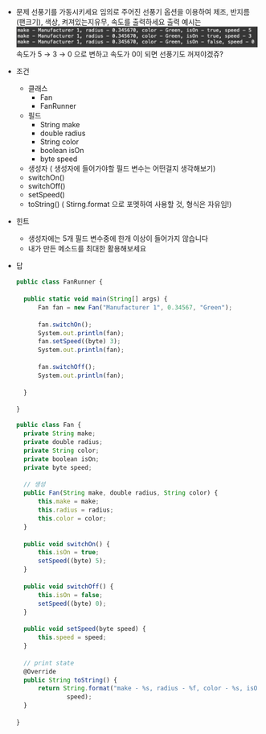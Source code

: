 - 문제
  선풍기를 가동시키세요
  임의로 주어진 선풍기 옵션을 이용하여 제조, 반지름(팬크기), 색상, 켜져있는지유무, 속도를 출력하세요
  출력 예시는
  ![Alt text](./images/image-13.png)
  속도가 5 → 3 → 0 으로 변하고 속도가 0이 되면 선풍기도 꺼져야겠쥬?
- 조건
  - 클래스
    - Fan
    - FanRunner
  - 필드
    - String make
    - double radius
    - String color
    - boolean isOn
    - byte speed
  - 생성자 ( 생성자에 들어가야할 필드 변수는 어떤걸지 생각해보기)
  - switchOn()
  - switchOff()
  - setSpeed()
  - toString() ( Stirng.format 으로 포멧하여 사용할 것, 형식은 자유임!)
- 힌트
  - 생성자에는 5개 필드 변수중에 한개 이상이 들어가지 않습니다
  - 내가 만든 메소드를 최대한 활용해보세요
- 답

  ```jsx
  public class FanRunner {

  	public static void main(String[] args) {
  		Fan fan = new Fan("Manufacturer 1", 0.34567, "Green");

  		fan.switchOn();
  		System.out.println(fan);
  		fan.setSpeed((byte) 3);
  		System.out.println(fan);

  		fan.switchOff();
  		System.out.println(fan);

  	}

  }
  ```

  ```jsx
  public class Fan {
  	private String make;
  	private double radius;
  	private String color;
  	private boolean isOn;
  	private byte speed;

  	// 생성
  	public Fan(String make, double radius, String color) {
  		this.make = make;
  		this.radius = radius;
  		this.color = color;
  	}

  	public void switchOn() {
  		this.isOn = true;
  		setSpeed((byte) 5);
  	}

  	public void switchOff() {
  		this.isOn = false;
  		setSpeed((byte) 0);
  	}

  	public void setSpeed(byte speed) {
  		this.speed = speed;
  	}

  	// print state
  	@Override
  	public String toString() {
  		return String.format("make - %s, radius - %f, color - %s, isOn - %b, speed - %d", make, radius, color, isOn,
  				speed);
  	}

  }
  ```
